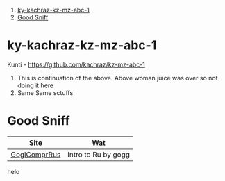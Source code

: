 1. [ky-kachraz-kz-mz-abc-1](#ky-kachraz-kz-mz-abc-1)
2. [Good Sniff](#good-sniff)

# ky-kachraz-kz-mz-abc-1

Kunti - https://github.com/kachraz/kz-mz-abc-1

1. This is continuation of the above. Above woman juice was over so not doing it here
2. Same Same sctuffs

# Good Sniff

|                             Site                             |         Wat         |
| :----------------------------------------------------------: | :-----------------: |
| [GoglComprRus](https://google.github.io/comprehensive-rust/) | Intro to Ru by gogg |

helo
